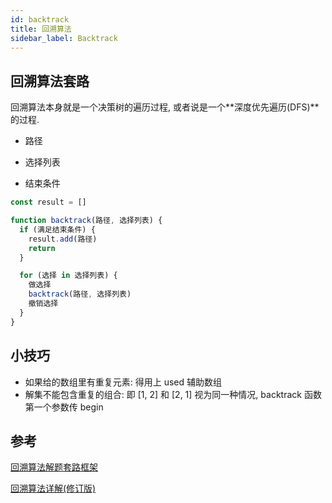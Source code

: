 ```yaml
---
id: backtrack
title: 回溯算法
sidebar_label: Backtrack
---
```


## 回溯算法套路

回溯算法本身就是一个决策树的遍历过程, 或者说是一个**深度优先遍历(DFS)**的过程.

- 路径

- 选择列表

- 结束条件

```ts
const result = []

function backtrack(路径, 选择列表) {
  if (满足结束条件) {
    result.add(路径)
    return
  }

  for (选择 in 选择列表) {
    做选择
    backtrack(路径, 选择列表)
    撤销选择
  }
}
```

## 小技巧

- 如果给的数组里有重复元素: 得用上 used 辅助数组
- 解集不能包含重复的组合: 即 [1, 2] 和 [2, 1] 视为同一种情况, backtrack 函数第一个参数传 begin

## 参考

[回溯算法解题套路框架](https://labuladong.gitbook.io/algo/suan-fa-si-wei-xi-lie/hui-su-suan-fa-dfs-suan-fa/hui-su-suan-fa-xiang-jie-xiu-ding-ban)

[回溯算法详解(修订版)](https://mp.weixin.qq.com/s?__biz=MzAxODQxMDM0Mw==&mid=2247484709&idx=1&sn=1c24a5c41a5a255000532e83f38f2ce4&chksm=9bd7fb2daca0723be888b30345e2c5e64649fc31a00b05c27a0843f349e2dd9363338d0dac61&scene=21#wechat_redirect)
